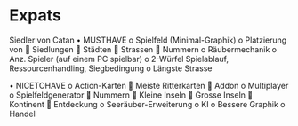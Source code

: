 # Expats

Siedler von Catan
•	MUSTHAVE
  o	Spielfeld (Minimal-Graphik)
  o	Platzierung von 
    	Siedlungen
    	Städten
    	Strassen
    	Nummern
  o	Räubermechanik
  o	Anz. Spieler (auf einem PC spielbar)
  o	2-Würfel Spielablauf, Ressourcenhandling, Siegbedingung
  o	Längste Strasse

•	NICETOHAVE
  o	Action-Karten
    	Meiste Ritterkarten
    	Addon
  o	Multiplayer
  o	Spielfeldgenerator
    	Nummern
    	Kleine Inseln
    	Grosse Inseln
    	Kontinent
    	Entdeckung
  o	Seeräuber-Erweiterung
  o	KI
  o	Bessere Graphik
  o	Handel
